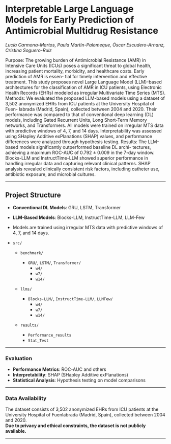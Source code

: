 # Interpretable Large Language Models for Early Prediction of Antimicrobial Multidrug Resistance 
*Lucía Carmona-Martos, Paula Martín-Palomeque, Óscar Escudero-Arnanz, Cristina Soguero-Ruiz*

Purpose: The growing burden of Antimicrobial Resistance (AMR) in Intensive
Care Units (ICUs) poses a significant threat to global health, increasing patient
mortality, morbidity, and healthcare costs. Early prediction of AMR is essen-
tial for timely intervention and effective treatment. This study proposes novel
Large Language Model (LLM)-based architectures for the classification of AMR
in ICU patients, using Electronic Health Records (EHRs) modeled as irregular
Multivariate Time Series (MTS).
Methods: We evaluated the proposed LLM-based models using a dataset of
3,502 anonymized EHRs from ICU patients at the University Hospital of Fuen-
labrada (Madrid, Spain), collected between 2004 and 2020. Their performance
was compared to that of conventional deep learning (DL) models, including
Gated Recurrent Units, Long Short-Term Memory networks, and Transformers.
All models were trained on irregular MTS data with predictive windows of 4, 7,
and 14 days. Interpretability was assessed using SHapley Additive exPlanations
(SHAP) values, and performance differences were analyzed through hypothesis
testing.
Results: The LLM-based models significantly outperformed baseline DL archi-
tectures, achieving a maximum ROC-AUC of 0.792 ± 0.009 in the 7-day window.
Blocks-LLM and InstructTime-LLM showed superior performance in handling
irregular data and capturing relevant clinical patterns. SHAP analysis revealed
 clinically consistent risk factors, including catheter use, antibiotic exposure, and
microbial cultures.

---


## Project Structure

- **Conventional DL Models**: GRU, LSTM, Transformer
- **LLM-Based Models**: Blocks-LLM, InstructTime-LLM, LLM-Few
- Models are trained using irregular MTS data with predictive windows of 4, 7, and 14 days.

- `src/`
  - `benchmark/`
    - `GRU/`, `LSTM/`, `Transformer/`
      - `w4/`
      - `w7/`
      - `w14/`

  - `llms/`
    - `Blocks-LLM/`, `InstructTime-LLM/`, `LLMFew/`
      - `w4/`
      - `w7/`
      - `w14/`
  - `results/`
    - `Performance_results`
    - `Stat_Test`

---



### Evaluation

- **Performance Metrics**: ROC-AUC and others
- **Interpretability**: SHAP (SHapley Additive exPlanations)
- **Statistical Analysis**: Hypothesis testing on model comparisons

---

### Data Availability

The dataset consists of 3,502 anonymized EHRs from ICU patients at the University Hospital of Fuenlabrada (Madrid, Spain), collected between 2004 and 2020.  
**Due to privacy and ethical constraints, the dataset is not publicly available.**

---
